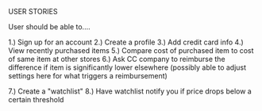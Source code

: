 USER STORIES

User should be able to....

1.) Sign up for an account
2.) Create a profile
3.) Add credit card info 
4.) View recently purchased items
5.) Compare cost of purchased item to cost of same item at other stores
6.) Ask CC company to reimburse the difference if item is significantly lower elsewhere (possibly able to adjust settings here for what triggers a reimbursement)

7.) Create a "watchlist"
8.) Have watchlist notify you if price drops below a certain threshold

